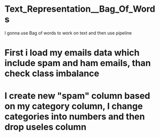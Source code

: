 # Text_Representation__Bag_Of_Words
I gonna use Bag of words to work on text and then use pipeline
# First i load my emails data which include spam and ham emails, than check class imbalance
# I create new "spam" column based on my category column, I change categories into numbers and then drop useles column
